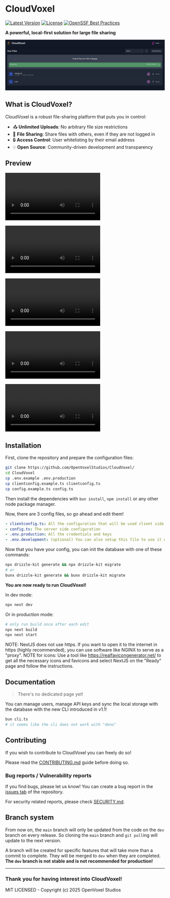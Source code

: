 # CloudVoxel
[![Latest Version](https://img.shields.io/github/v/release/OpenVoxelStudios/CloudVoxel?sort=semver)](https://github.com/OpenVoxelStudios/CloudVoxel/releases/latest)
[![License](https://img.shields.io/badge/license-MIT-green)](LICENSE)
[![OpenSSF Best Practices](https://www.bestpractices.dev/projects/9876/badge)](https://www.bestpractices.dev/projects/9876)

**A powerful, local-first solution for large file sharing**

![CloudVoxel Interface](/.github/assets/mainpage.png)

## What is CloudVoxel?

CloudVoxel is a robust file-sharing platform that puts you in control:

- 📤 **Unlimited Uploads**: No arbitrary file size restrictions
- 🔗 **File Sharing**: Share files with others, even if they are not logged in
- 🔒 **Access Control**: User whitelisting by their email address
- 💡 **Open Source**: Community-driven development and transparency

## Preview

<video src="https://github.com/user-attachments/assets/9d8434b2-12da-4586-b928-f75caedaded3" alt="Login Providers"></video>

<video src="https://github.com/user-attachments/assets/96a27c3f-b76e-4604-aaff-1c6fd81076d3" alt="Use Folders"></video>

<video src="https://github.com/user-attachments/assets/132b2e5b-fd70-4104-8756-6e094cd85895" alt="Rename and Move"></video>

<video src="https://github.com/user-attachments/assets/90ebe6a5-94a9-4caf-a035-690aee5da667" alt="Share Files"></video>

<video src="https://github.com/user-attachments/assets/c75dd325-8a84-4033-a2ee-7f2ebf4f05d6" alt="Command Line"></video>

## Installation

First, clone the repository and prepare the configuration files:
```bash
git clone https://github.com/OpenVoxelStudios/CloudVoxel/
cd CloudVoxel
cp .env.example .env.production
cp clientconfig.example.ts clientconfig.ts
cp config.example.ts config.ts
```

Then install the dependencies with `bun install`, `npm install` or any other node package manager.

Now, there are 3 config files, so go ahead and edit them!
```yaml
- clientconfig.ts: All the configuration that will be used client side
- config.ts: The server side configuration
- .env.production: All the credentials and keys
- .env.development: (optional) You can also setup this file to use it when running in dev mode
```

Now that you have your config, you can init the database with one of these commands:
```bash
npx drizzle-kit generate && npx drizzle-kit migrate
# or
bunx drizzle-kit generate && bunx drizzle-kit migrate
```

**You are now ready to run CloudVoxel!**

In dev mode:
```bash
npx next dev
```

Or in production mode:
```bash
# only run build once after each edit
npx next build
npx next start
```

NOTE: NextJS does not use https. If you want to open it to the internet in https (highly recommended), you can use software like NGINX to serve as a "proxy".
NOTE for icons: Use a tool like https://realfavicongenerator.net/ to get all the necessary icons and favicons and select NextJS on the "Ready" page and follow the instructions.

## Documentation

> There's no dedicated page yet!

You can manage users, manage API keys and sync the local storage with the database with the new CLI introduced in v1.1!
```bash
bun cli.ts
# it seems like the cli does not work with "deno"
```

## Contributing

If you wish to contribute to CloudVoxel you can freely do so!

Please read the [CONTRIBUTING.md](/CONTRIBUTING.md) guide before doing so.

### Bug reports / Vulnerability reports

If you find bugs, please let us know! You can create a bug report in the [issues tab](https://github.com/OpenVoxelStudios/CloudVoxel/issues) of the repository.

For security related reports, please check [SECURITY.md](/SECURITY.md).

## Branch system

From now on, the `main` branch will only be updated from the code on the `dev` branch on every release. So cloning the `main` branch and `git pull`ing will update to the next version.

A branch will be created for specific features that will take more than a commit to complete. They will be merged to `dev` when they are completed. **The `dev` branch is not stable and is not recommended for production!**

---

### Thank you for having interest into CloudVoxel!
MIT LICENSED - Copyright (c) 2025 OpenVoxel Studios

